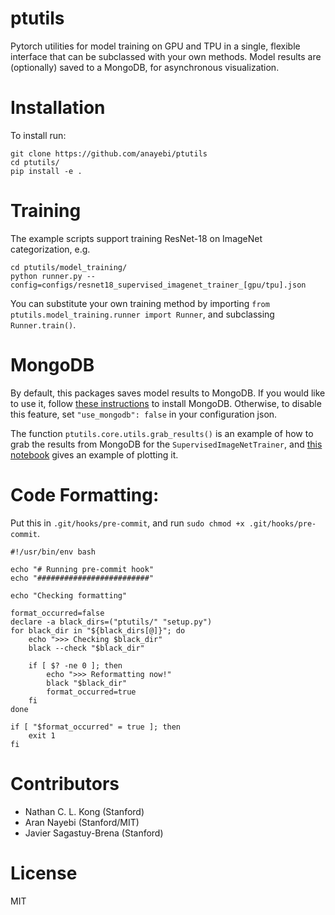 # ptutils
Pytorch utilities for model training on GPU and TPU in a single, flexible interface that can be subclassed with your own methods.
Model results are (optionally) saved to a MongoDB, for asynchronous visualization.

# Installation
To install run:
```
git clone https://github.com/anayebi/ptutils
cd ptutils/
pip install -e .
```

# Training
The example scripts support training ResNet-18 on ImageNet categorization, e.g.
```
cd ptutils/model_training/
python runner.py --config=configs/resnet18_supervised_imagenet_trainer_[gpu/tpu].json
```
You can substitute your own training method by importing `from ptutils.model_training.runner import Runner`, and subclassing `Runner.train()`.

# MongoDB
By default, this packages saves model results to MongoDB.
If you would like to use it, follow [these instructions](https://www.mongodb.com/docs/manual/installation/) to install MongoDB.
Otherwise, to disable this feature, set `"use_mongodb": false` in your configuration json.

The function `ptutils.core.utils.grab_results()` is an example of how to grab the results from MongoDB for the `SupervisedImageNetTrainer`, and [this notebook](https://github.com/anayebi/ptutils/blob/main/Plot%20Model%20Training%20Results%20Example.ipynb) gives an example of plotting it.

# Code Formatting:
Put this in `.git/hooks/pre-commit`, and run `sudo chmod +x .git/hooks/pre-commit`.

```
#!/usr/bin/env bash
  
echo "# Running pre-commit hook"
echo "#########################"

echo "Checking formatting"

format_occurred=false
declare -a black_dirs=("ptutils/" "setup.py")
for black_dir in "${black_dirs[@]}"; do
    echo ">>> Checking $black_dir"
    black --check "$black_dir"

    if [ $? -ne 0 ]; then
        echo ">>> Reformatting now!"
        black "$black_dir"
        format_occurred=true
    fi
done

if [ "$format_occurred" = true ]; then
    exit 1
fi
```

# Contributors
- Nathan C. L. Kong (Stanford)
- Aran Nayebi (Stanford/MIT)
- Javier Sagastuy-Brena (Stanford)

# License
MIT
